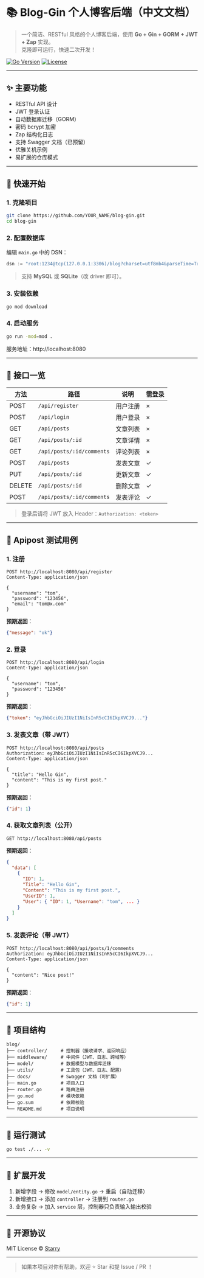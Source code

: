# 📚 Blog-Gin 个人博客后端（中文文档）

> 一个简洁、RESTful 风格的个人博客后端，使用 **Go + Gin + GORM + JWT + Zap** 实现。  
> 克隆即可运行，快速二次开发！

[![Go Version](https://img.shields.io/badge/Go-1.21+-00ADD8?style=flat&logo=go)](https://golang.org)
[![License](https://img.shields.io/badge/License-MIT-green.svg)](LICENSE)

---

## ✨ 主要功能
- RESTful API 设计
- JWT 登录认证
- 自动数据库迁移（GORM）
- 密码 bcrypt 加密
- Zap 结构化日志
- 支持 Swagger 文档（已预留）
- 优雅关机示例
- 易扩展的仓库模式

---

## 🚀 快速开始

### 1. 克隆项目
```bash
git clone https://github.com/YOUR_NAME/blog-gin.git
cd blog-gin
```

### 2. 配置数据库
编辑 `main.go` 中的 DSN：
```go
dsn := "root:1234@tcp(127.0.0.1:3306)/blog?charset=utf8mb4&parseTime=True&loc=Local"
```
> 支持 **MySQL** 或 **SQLite**（改 driver 即可）。

### 3. 安装依赖
```bash
go mod download
```

### 4. 启动服务
```bash
go run -mod=mod .
```
服务地址：http://localhost:8080

---

## 📖 接口一览

| 方法 | 路径 | 说明 | 需登录 |
|------|------|------|--------|
| POST | `/api/register` | 用户注册 | × |
| POST | `/api/login` | 用户登录 | × |
| GET | `/api/posts` | 文章列表 | × |
| GET | `/api/posts/:id` | 文章详情 | × |
| GET | `/api/posts/:id/comments` | 评论列表 | × |
| POST | `/api/posts` | 发表文章 | ✓ |
| PUT | `/api/posts/:id` | 更新文章 | ✓ |
| DELETE | `/api/posts/:id` | 删除文章 | ✓ |
| POST | `/api/posts/:id/comments` | 发表评论 | ✓ |

> 登录后请将 JWT 放入 Header：`Authorization: <token>`

---

## 🧪 Apipost 测试用例

### 1. 注册
```http
POST http://localhost:8080/api/register
Content-Type: application/json

{
  "username": "tom",
  "password": "123456",
  "email": "tom@x.com"
}
```
**预期返回**：
```json
{"message": "ok"}
```

### 2. 登录
```http
POST http://localhost:8080/api/login
Content-Type: application/json

{
  "username": "tom",
  "password": "123456"
}
```
**预期返回**：
```json
{"token": "eyJhbGciOiJIUzI1NiIsInR5cCI6IkpXVCJ9..."}
```

### 3. 发表文章（带 JWT）
```http
POST http://localhost:8080/api/posts
Authorization: eyJhbGciOiJIUzI1NiIsInR5cCI6IkpXVCJ9...
Content-Type: application/json

{
  "title": "Hello Gin",
  "content": "This is my first post."
}
```
**预期返回**：
```json
{"id": 1}
```

### 4. 获取文章列表（公开）
```http
GET http://localhost:8080/api/posts
```
**预期返回**：
```json
{
  "data": [
    {
      "ID": 1,
      "Title": "Hello Gin",
      "Content": "This is my first post.",
      "UserID": 1,
      "User": { "ID": 1, "Username": "tom", ... }
    }
  ]
}
```

### 5. 发表评论（带 JWT）
```http
POST http://localhost:8080/api/posts/1/comments
Authorization: eyJhbGciOiJIUzI1NiIsInR5cCI6IkpXVCJ9...
Content-Type: application/json

{
  "content": "Nice post!"
}
```
**预期返回**：
```json
{"id": 1}
```

---

## 📁 项目结构
```
blog/
├── controller/     # 控制器（接收请求、返回响应）
├── middleware/     # 中间件（JWT、日志、跨域等）
├── model/          # 数据模型与数据库迁移
├── utils/          # 工具包（JWT、日志、配置）
├── docs/           # Swagger 文档（可扩展）
├── main.go         # 项目入口
├── router.go       # 路由注册
├── go.mod          # 模块依赖
├── go.sum          # 依赖校验
└── README.md       # 项目说明
```

---

## 🧪 运行测试
```bash
go test ./... -v
```

---

## 🔧 扩展开发
1. 新增字段 → 修改 `model/entity.go` → 重启（自动迁移）
2. 新增接口 → 添加 `controller` → 注册到 `router.go`
3. 业务复杂 → 加入 `service` 层，控制器只负责输入输出校验

---

## 📄 开源协议
MIT License © [Starry](https://github.com/YOUR_NAME)

---

> 如果本项目对你有帮助，欢迎 ⭐ Star 和提 Issue / PR ！
```